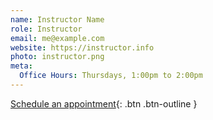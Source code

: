 ```yaml
---
name: Instructor Name
role: Instructor
email: me@example.com
website: https://instructor.info
photo: instructor.png
meta:
  Office Hours: Thursdays, 1:00pm to 2:00pm
---
```


[Schedule an appointment](#){: .btn .btn-outline }
